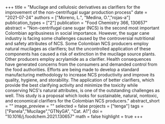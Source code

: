 +++
title = "Mucilage and cellulosic derivatives as clarifiers for the improvement of the non-centrifugal sugar production process"
date = "2021-07-24"
authors = ["Moreno, L.", "Medina, O.","rojas-a"]
publication_types = ["2"]
publication = "Food Chemistry 366, 130657"
abstract = "Non-centrifugal cane sugar (NCS) is the second most important Colombian agribusiness in social importance. However, the sugar cane industry is facing some challenges caused by the controversial nutritional and safety attributes of NCS. Some Colombian NCS producers employ natural mucilages as clarifiers; but the uncontrolled application of these components has caused a risk of extinction in the mucilage source plants. Other producers employ acrylamide as a clarifier. Health consequences have generated concerns from the consumers and demanded control from the food authorities. Efforts are being made to develop a standard manufacturing methodology to increase NCS productivity and improve its quality, hygiene, and storability. The application of better clarifiers, which provide the best clarifying activity and minimize the toxicity while conserving NCS's natural attributes, is one of the outstanding challenges as well. This study is a proposal which looks for sustainable, natural, nontoxic, and economical clarifiers for the Colombian NCS producers."
abstract_short = ""
image_preview = ""
selected = false
projects = ["tenga"]
tags = ["Panela","Mucilage","GTNyGA", "Cat. A1"]
doi = "10.1016/j.foodchem.2021.130657"
math = false
highlight = true
+++
